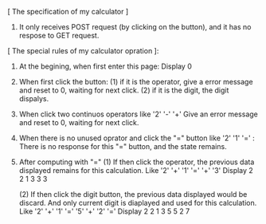 
[ The specification of my calculator ]

1. It only receives POST request (by clicking on the button),
   and it has no respose to GET request.



[ The special rules of my calculator opration ]:

1. At the begining, when first enter this page:
   Display 0

2. When first click the button:
   (1) if it is the operator, give a error message and reset to 0, waiting for next click.
   (2) if it is the digit, the digit dispalys.

3. When click two continuos operators
   like '2' '-' '+'
   Give an error message and reset to 0, waiting for next click.

4. When there is no unused oprator and click the "=" button
   like '2' '1' '=' :
   There is no response for this "=" button, and the state remains.

5. After computing with "="
   (1) If then click the operator, the previous data displayed remains for this calculation.
   Like '2' '+' '1' '=' '+' '3'
   Display 2  2  1   3   3   3

   (2) If then click the digit button, the previous data displayed would be discard. And only current digit is diaplayed and used for this calculation.
   Like   '2' '+' '1' '=' '5' '+' '2' '='
   Display 2   2   1   3   5   5   2   7
